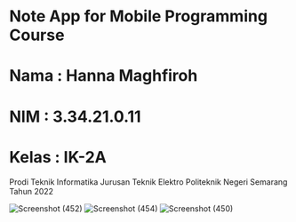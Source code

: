 # Note App for Mobile Programming Course

# Nama  : Hanna Maghfiroh
# NIM   : 3.34.21.0.11
# Kelas : IK-2A

Prodi Teknik Informatika
Jurusan Teknik Elektro
Politeknik Negeri Semarang
Tahun 2022

![Screenshot (452)](https://user-images.githubusercontent.com/117325289/209338116-f0585314-19df-4c4b-b72f-5137dc7053ed.png)
![Screenshot (454)](https://user-images.githubusercontent.com/117325289/209338128-6182fda3-4d27-46d7-aac3-c6c1bff5fbd1.png)
![Screenshot (450)](https://user-images.githubusercontent.com/117325289/209338129-8b345e2a-0818-47c9-9a75-119e9775f2b2.png)
